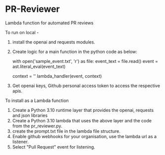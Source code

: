 # PR-Reviewer
Lambda function for automated PR reviews

To run on local - 

1. install the openai and requests modules.
2. Create logic for a main function in the python code as below:

      with open('sample_event.txt', 'r') as file:
        event_text = file.read()
      event = ast.literal_eval(event_text)

      context = ''
      lambda_handler(event, context)

4. Get openai keys, Github personal access token to access the respective apis.


To install as a Lambda function 
1. Create a Python 3.10 runtime layer that provides the openai, requests and json libraries
2. Create a Python 3.10 lambda that uses the above layer and the code from the pr_reviewer.py.
3. create the prompt.txt file in the lambda file structure.
4. Enable github webhooks for your organisation, use the lambda url as a listener.
5. Select "Pull Request" event for listening.


